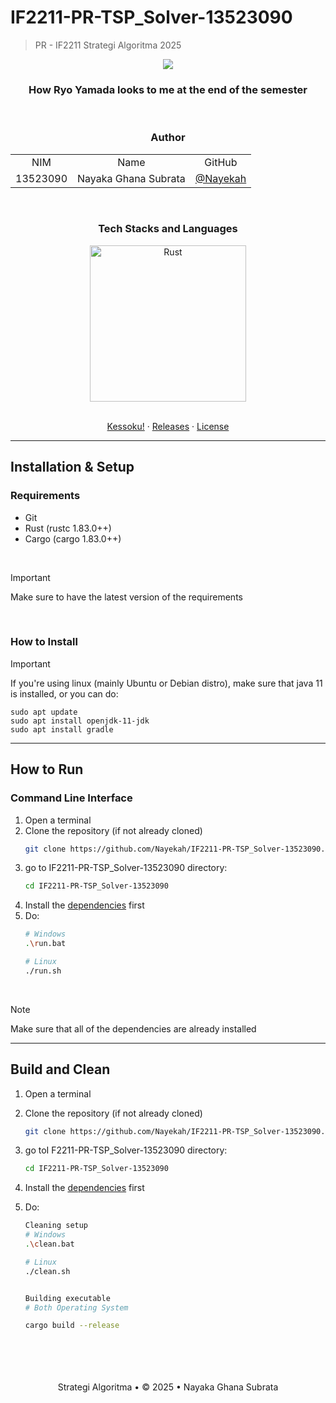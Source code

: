 # IF2211-PR-TSP_Solver-13523090

> PR - IF2211 Strategi Algoritma 2025
<p align="center">
    <img src="https://github.com/user-attachments/assets/9a4b3715-9e0b-480a-928a-26c009a1eaa1">
</p>
    <h3 align="center">How Ryo Yamada looks to me at the end of the semester</h3>

<br/>
 <div align="center" id="contributor">
   <strong>
     <h3> Author </h3>
     <table align="center">
       <tr align="center">
         <td>NIM</td>
         <td>Name</td>
         <td>GitHub</td>
       </tr>
       <tr align="center">
         <td>13523090</td>
         <td>Nayaka Ghana Subrata</td>
         <td><a href="https://github.com/Nayekah">@Nayekah</a></td>
       </tr>
     </table>
   </strong>
 </div>

<br/>
<div align="center">
  <h3>Tech Stacks and Languages</h3>

  <p>
    <img src="https://github.com/user-attachments/assets/6f00d5dc-6c08-472b-aa1e-36b69c56c547" alt="Rust" width="250"/>
  </p>
</div>

 <p align="center">
    <br />
    <a href="https://youtu.be/7FDRQifEMUQ?si=gKheP3GnBORXsDY4">Kessoku!</a>
    ·
    <a href="https://github.com/Nayekah/IF2211-PR-TSP_Solver-13523090/releases/">Releases</a>
    ·
    <a href="https://github.com/Nayekah/IF2211-PR-TSP_Solver-13523090/main/LICENSE">License</a>
</p>

---
## Installation & Setup
 
### Requirements
- Git
- Rust (rustc 1.83.0++)
- Cargo (cargo 1.83.0++)

<br/>

> [!IMPORTANT]
> Make sure to have the latest version of the requirements

<br/>

### How to Install

<a id="dependencies"></a>
> [!IMPORTANT]  
> If you're using linux (mainly Ubuntu or Debian distro), make sure that java 11 is installed, or you can do:
   ```
   sudo apt update
   sudo apt install openjdk-11-jdk
   sudo apt install gradle
```
---
 ## How to Run
 ### Command Line Interface
 1. Open a terminal
 2. Clone the repository (if not already cloned)
       ```bash
    git clone https://github.com/Nayekah/IF2211-PR-TSP_Solver-13523090.git
    
 3. go to IF2211-PR-TSP_Solver-13523090 directory:
       ```bash
    cd IF2211-PR-TSP_Solver-13523090
    
 4. Install the [dependencies](#dependencies) first
 5. Do: 
    ```bash
    # Windows
    .\run.bat

    # Linux
    ./run.sh

<br/>

> [!Note]
> Make sure that all of the dependencies are already installed

---
 ## Build and Clean
 1. Open a terminal
 2. Clone the repository (if not already cloned)
       ```bash
    git clone https://github.com/Nayekah/IF2211-PR-TSP_Solver-13523090.git
    
 3. go toI F2211-PR-TSP_Solver-13523090 directory:
       ```bash
    cd IF2211-PR-TSP_Solver-13523090
 5. Install the [dependencies](#dependencies) first

 7. Do: 
    ```bash
    Cleaning setup
    # Windows
    .\clean.bat

    # Linux
    ./clean.sh


    Building executable
    # Both Operating System
    
    cargo build --release

 <br/>
 <br/>
 <br/>
 <br/>

 <div align="center">
 Strategi Algoritma • © 2025 • Nayaka Ghana Subrata
 </div>
